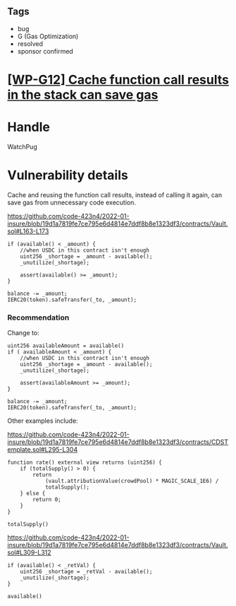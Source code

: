 ## Tags

- bug
- G (Gas Optimization)
- resolved
- sponsor confirmed

# [[WP-G12] Cache function call results in the stack can save gas](https://github.com/code-423n4/2022-01-insure-findings/issues/231) 

# Handle

WatchPug


# Vulnerability details

Cache and reusing the function call results, instead of calling it again, can save gas from unnecessary code execution.

https://github.com/code-423n4/2022-01-insure/blob/19d1a7819fe7ce795e6d4814e7ddf8b8e1323df3/contracts/Vault.sol#L163-L173

```solidity
if (available() < _amount) { 
    //when USDC in this contract isn't enough
    uint256 _shortage = _amount - available();
    _unutilize(_shortage);

    assert(available() >= _amount);
}

balance -= _amount;
IERC20(token).safeTransfer(_to, _amount);
```

### Recommendation

Change to:

```solidity
uint256 availableAmount = available()
if ( availableAmount < _amount) { 
    //when USDC in this contract isn't enough
    uint256 _shortage = _amount - available();
    _unutilize(_shortage);

    assert(availableAmount >= _amount);
}

balance -= _amount;
IERC20(token).safeTransfer(_to, _amount);
```

Other examples include:

https://github.com/code-423n4/2022-01-insure/blob/19d1a7819fe7ce795e6d4814e7ddf8b8e1323df3/contracts/CDSTemplate.sol#L295-L304

```solidity
function rate() external view returns (uint256) {
    if (totalSupply() > 0) {
        return
            (vault.attributionValue(crowdPool) * MAGIC_SCALE_1E6) /
            totalSupply();
    } else {
        return 0;
    }
}
```

`totalSupply()`

https://github.com/code-423n4/2022-01-insure/blob/19d1a7819fe7ce795e6d4814e7ddf8b8e1323df3/contracts/Vault.sol#L309-L312

```solidity
if (available() < _retVal) {
    uint256 _shortage = _retVal - available();
    _unutilize(_shortage);
}
```

`available()`

